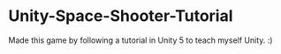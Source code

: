 # Unity-Space-Shooter-Tutorial

Made this game by following a tutorial in Unity 5 to teach myself Unity. :) 

